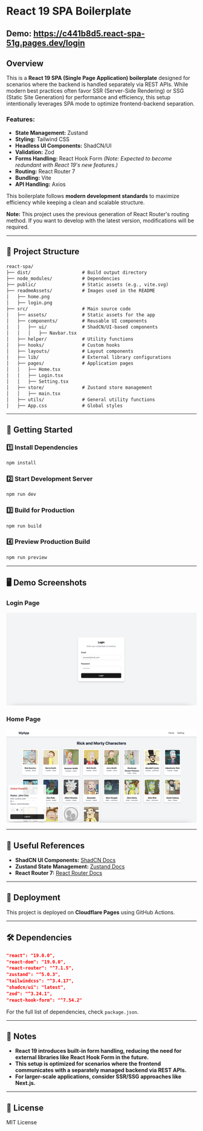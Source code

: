 # React 19 SPA Boilerplate
## Demo: https://c441b8d5.react-spa-51g.pages.dev/login
## Overview
This is a **React 19 SPA (Single Page Application) boilerplate** designed for scenarios where the backend is handled separately via REST APIs. While modern best practices often favor SSR (Server-Side Rendering) or SSG (Static Site Generation) for performance and efficiency, this setup intentionally leverages SPA mode to optimize frontend-backend separation.

### Features:
- **State Management:** Zustand
- **Styling:** Tailwind CSS
- **Headless UI Components:** ShadCN/UI
- **Validation:** Zod
- **Forms Handling:** React Hook Form *(Note: Expected to become redundant with React 19's new features.)*
- **Routing:** React Router 7
- **Bundling:** Vite
- **API Handling:** Axios

This boilerplate follows **modern development standards** to maximize efficiency while keeping a clean and scalable structure.

**Note:** This project uses the previous generation of React Router's routing method. If you want to develop with the latest version, modifications will be required.

---

## 📁 Project Structure

```
react-spa/
├── dist/                   # Build output directory
├── node_modules/           # Dependencies
├── public/                 # Static assets (e.g., vite.svg)
├── readmeAssets/           # Images used in the README
│   ├── home.png
│   ├── login.png
├── src/                    # Main source code
│   ├── assets/             # Static assets for the app
│   ├── components/         # Reusable UI components
│   │   ├── ui/             # ShadCN/UI-based components
│   │   │   ├── Navbar.tsx
│   ├── helper/             # Utility functions
│   ├── hooks/              # Custom hooks
│   ├── layouts/            # Layout components
│   ├── lib/                # External library configurations
│   ├── pages/              # Application pages
│   │   ├── Home.tsx
│   │   ├── Login.tsx
│   │   ├── Setting.tsx
│   ├── store/              # Zustand store management
│   │   ├── main.tsx
│   ├── utils/              # General utility functions
│   ├── App.css             # Global styles
```

---

## 🚀 Getting Started

### 1️⃣ Install Dependencies
```sh
npm install
```

### 2️⃣ Start Development Server
```sh
npm run dev
```

### 3️⃣ Build for Production
```sh
npm run build
```

### 4️⃣ Preview Production Build
```sh
npm run preview
```

---

## 🖥️ Demo Screenshots

### Login Page
![Login Page](readmeAssets/login.png)

### Home Page
![Home Page](readmeAssets/home.png)

---

## 🔗 Useful References

- **ShadCN UI Components:** [ShadCN Docs](https://ui.shadcn.com/docs/components/accordion)
- **Zustand State Management:** [Zustand Docs](https://github.com/pmndrs/zustand)
- **React Router 7:** [React Router Docs](https://reactrouter.com/)

---

## 🎯 Deployment
This project is deployed on **Cloudflare Pages** using GitHub Actions.

---

## 🛠️ Dependencies
```json
"react": "19.0.0",
"react-dom": "19.0.0",
"react-router": "^7.1.5",
"zustand": "^5.0.3",
"tailwindcss": "^3.4.17",
"shadcn/ui": "latest",
"zod": "^3.24.1",
"react-hook-form": "^7.54.2"
```

For the full list of dependencies, check `package.json`.

---

## 📌 Notes
- **React 19 introduces built-in form handling, reducing the need for external libraries like React Hook Form in the future.**
- **This setup is optimized for scenarios where the frontend communicates with a separately managed backend via REST APIs.**
- **For larger-scale applications, consider SSR/SSG approaches like Next.js.**

---

## 📄 License
MIT License

